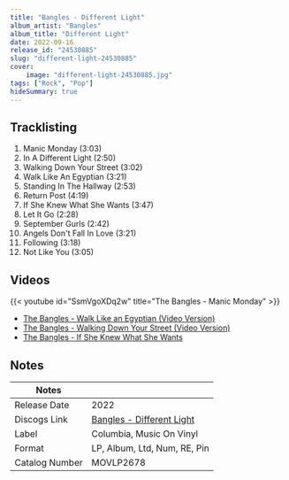```yaml
---
title: "Bangles - Different Light"
album_artist: "Bangles"
album_title: "Different Light"
date: 2022-09-16
release_id: "24530885"
slug: "different-light-24530885"
cover:
    image: "different-light-24530885.jpg"
tags: ["Rock", "Pop"]
hideSummary: true
---
```


## Tracklisting
1. Manic Monday (3:03)
2. In A Different Light (2:50)
3. Walking Down Your Street (3:02)
4. Walk Like An Egyptian (3:21)
5. Standing In The Hallway (2:53)
6. Return Post (4:19)
7. If She Knew What She Wants (3:47)
8. Let It Go (2:28)
9. September Gurls (2:42)
10. Angels Don't Fall In Love (3:21)
11. Following (3:18)
12. Not Like You (3:05)

## Videos
{{< youtube id="SsmVgoXDq2w" title="The Bangles - Manic Monday" >}}
- [The Bangles - Walk Like an Egyptian (Video Version)](https://www.youtube.com/watch?v=Cv6tuzHUuuk)
- [The Bangles - Walking Down Your Street (Video Version)](https://www.youtube.com/watch?v=HvnV2jFeWNQ)
- [The Bangles - If She Knew What She Wants](https://www.youtube.com/watch?v=mu_pNeqAQ-U)

## Notes

| Notes          |             |
| ---------------| ----------- |
| Release Date   | 2022 |
| Discogs Link   | [Bangles - Different Light](https://www.discogs.com/release/24530885) |
| Label          | Columbia, Music On Vinyl |
| Format         | LP, Album, Ltd, Num, RE, Pin |
| Catalog Number | MOVLP2678 |


